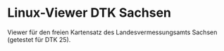 # Linux-Viewer DTK Sachsen

Viewer für den freien Kartensatz des Landesvermessungsamts Sachsen
(getestet für DTK 25).

